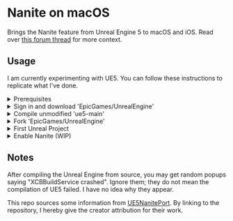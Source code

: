 # Nanite on macOS

Brings the Nanite feature from Unreal Engine 5 to macOS and iOS. Read over [this forum thread](https://forums.unrealengine.com/t/lumen-nanite-on-macos/508411) for more context.

## Usage

I am currently experimenting with UE5. You can follow these instructions to replicate what I've done.

<details>
<summary>Prerequisites</summary>

---

- At least 185 GB of free disk space, after installing everything described below.
- Install [Homebrew](https://brew.sh).
- Install Git. This can be accomplished using Homebrew: `brew install git`.
- Install Xcode 14 beta from [developer.apple.com](https://developer.apple.com/xcode/resources). Place the unzipped `Xcode-beta` app in `~/Applications`.
- [Create](https://www.epicgames.com/id/register) an Epic Games account and [link](https://www.epicgames.com/help/en-US/epic-accounts-c5719348850459/connect-accounts-c5719351300507/how-do-i-link-my-unreal-engine-account-with-my-github-account-a5720369784347) it to your GitHub account.

> <sup>1</sup>Xcode 14 should be released in September 2022. When it is no longer in beta, Xcode from the Mac App Store will work.

Perform the following in a new Terminal window, then close the window. This ensures\* that UnrealBuildTool uses Xcode beta instead of regular Xcode.

```
>>> sudo xcode-select --switch ~/Applications/Xcode-beta.app
[Prompt to enter password]
>>> swift --version
[Swift 5.7 should appear in the output]
```

> \*I'm not 100% sure this is necessary, but it's better to play it safe.

</details>
<details>
<summary>Sign in and download 'EpicGames/UnrealEngine'</summary>

---

Launch the `Xcode-beta` app and go to <b>Menu Bar > Xcode > Preferences > Accounts</b>. Click the "+" button on the bottom left, then select the "GitHub" account type. A popup prompts you for a GitHub [access token](https://docs.github.com/en/authentication/keeping-your-account-and-data-secure/creating-a-personal-access-token). Generate one with the scopes listed below. <ins>Do not</ins> close the browser window showing that token's letters/digits until you've cloned the UE5 repository.

- admin:public_key
- write:discussion
- repo
- user

Enter your GitHub account username and the access token. Click "Sign In", then quit and restart Xcode beta. Create a folder called `UnrealEngine` in `~/Documents`. Right-click it in Finder and click "New Terminal at Folder". Enter these commands into the new Terminal window:

```
>>> pwd
/Users/<your username>/Documents/UnrealEngine
>>> git clone --single-branch -b ue5-main https://github.com/EpicGames/UnrealEngine
```

While cloning the UE5 repository, it may ask for your credentials. Enter the access token from above instead of your account password. The download takes over 10 minutes with average internet speeds, so `git clone` has flags that minimize the amount of downloaded commits.

</details>
<details>
<summary>Compile unmodified 'ue5-main'</summary>

---

On [this guide](https://docs.unrealengine.com/5.0/en-US/downloading-unreal-engine-source-code), follow steps 3 and 4 of "Downloading the Source Code". Right-click `UE5.xcworkspace` and select <b>Open With > Xcode-beta</b>. The instructions below are adapted from [another guide](https://docs.unrealengine.com/5.0/en-US/building-unreal-engine-from-source), which is slightly outdated; no `UE4Editor` or `UE5Editor` scheme exists. Do not run through the latter guide.

Click <b>Menu Bar > Product > Build</b>. The command fails\* because an `Info.plist` is not generated. In the project navigator, select <b>Engine > UE5</b>. Click the <b>Build Settings</b> tab, then look at <b>PROJECT</b> on the left. Select <b>UE5</b>, which has a blue App Store icon next to it. In the build settings search bar, type "generate info". Only one setting pops up: "Generate Info.plist File". Change its value from "No" to "Yes". Repeat these steps for <b>Build Settings > TARGETS > UE5</b>.

> \*This failure only happens on Xcode 14 beta. You must repeat this workaround for all Unreal C++ projects, going through <b>Games > ProjectName > Build Settings</b> instead.

Click <b>Menu Bar > Product > Build</b>. Compilation should take on the order of 10 - 30 minutes. Open the `Activity Monitor` application, and 8-10 `clang` processes\* should create ~100% CPU load\** after the build starts. If they max out at ~50% CPU load, something is going wrong.

> \*Sort by <b>% CPU</b> in descending order to see the `clang` processes.
>
> \**Refer to the graph at the bottom of the window for CPU load, <ins>not</ins> the number(s) below <b>% CPU</b>.

Click <b>Menu Bar > Product > Run</b>. Give Unreal Editor permission to access `Documents`. The application shuts down\* after accessing a nonexistent `YES/YES.uproject`; check the Xcode console to validate that the failure happens. Now, navigate to this path in Finder and double-click the `UnrealEditor` application:

```
/Users/<your username>/Documents/UnrealEngine/UnrealEngine/Engine/Binaries/Mac
```

> \*This failure happens on both Xcode 13 (from the Mac App Store) and Xcode 14 beta.

After some time, the "Unreal Project Browser" window appears.

</details>
<details>
<summary>Fork 'EpicGames/UnrealEngine'</summary>

---

> Throughout this section, `<username>` refers to your GitHub username.

On the GitHub website, fork [`EpicGames/UnrealEngine`](https://github.com/EpicGames/UnrealEngine). Check the box for cloning only the `release` branch; this minimizes the fork's size. Verify that a private repo exists at `https://github.com/<username>/UnrealEngine`.

In Finder, go to `~/Documents/UnrealEngine/UnrealEngine` and click "New Terminal at Folder". Enter these commands:

```
>>> git branch
* ue5-main
>>> git remote
origin
>>> git remote add <username> https://github.com/<username>/UnrealEngine
>>> git checkout -b modifications
>>> git add .
>>> git commit -m "Test Commit"
[modifications db644854a9] Test Commit
 2 files changed, 98 insertions(+)
 create mode 100644 Engine/Config/DefaultEngine.ini
 create mode 100644 Engine/Config/DefaultInput.ini
>>> git push <username> modifications
[Push should succeed]
```

Open your `modifications` branch on GitHub and view the commit history. Click the commit titled "Test Commit". It should add two new files to `Engine/Config`.

</details>
<details>
<summary>First Unreal Project</summary>

---

Open the Unreal Editor app from `Engine/Binaries/Mac` inside the UE5 source folder. Right-click it in Dock and select <b>Options > Keep in Dock</b>. This removes the need to search through Finder when launching the editor.

In the Unreal Project Browser, go to <b>GAMES > First Person > Project Defaults > C++</b>. Do not choose <b>BLUEPRINT</b>. Blueprint projects launch seamlessly with a custom UE5 build, but C++ projects require the troubleshooting detailed in this section. Set <b>Project Name</b> to `UnrealProject1` and click <b>Create</b>.

The Unreal Editor automatically quits, then opens an Xcode project titled `UnrealProject1`. Relaunch the Unreal Editor app go to <b>RECENT PROJECTS > UnrealProject1 > Open</b>. A popup says certain modules are missing; click <b>Yes</b> to rebuild them. A few seconds later, another popup says the modules cannot compile. Dismiss it and click on the Xcode window for UnrealProject1.

Click <b>Menu Bar > Product > Build</b>. The command fails just like when building UE5 from source. Scroll up to the section above that describes the workaround. Go through <b>Games > ProjectName > Build Settings</b> in the Xcode project navigator, instead of <b>Engine > UE5 > Build Settings</b>. The latter path does not affect this project and may cause Xcode to recompile UE5 from scratch.

Build the project again. It should succeed\*, taking only a minute. If it takes longer than 10 minutes, locate it in Finder (`~/Documents/Unreal Projects/UnrealProject1`) and validate that it is not rebuilding UE5 from scratch. Right-click the folder and select <b>Get Info</b>; its size should be on the order of 1 GB.

> \*Ignore the warning stating "Run script build phase 'Sign Manual Frameworks' will be run during every build".

Launch the Unreal Editor and open UnrealProject1. This time, the 3D graphical user interface should appear.
</details>
<details>
<summary>Enable Nanite (WIP)</summary>

---

On a local machine, I force-enabled [`NaniteAtomicsSupported()`](https://github.com/EpicGames/UnrealEngine/blob/07cf5345692d0c6ce80a748c001efea5eee16eb1/Engine/Source/Runtime/RenderCore/Public/RenderUtils.h#L713-L743) and the build system acted strangely. `XCBBuildService` crashed in the middle of every build, making `UnrealBuildTool` execute in the background. I could not track `UnrealBuildTool`'s progress in Xcode to estimate when it would finish. The second time this happened, I noticed that Clang was still consuming 100% CPU and `XCBBuildService` had silently respawned in Activity Monitor. 
 
Disk space started getting eaten up and I could not find which folder was consuming disk space. `~/Documents/UnrealEngine` stayed constant at 199 GB, while <b>Menu Bar >  > About This Mac > Storage</b> showed a gigabyte being consumed every ~10 seconds.
 
I had to reboot my Mac, delete all build products, and recompile with Xcode 13. Nanite doesn't require Metal 3 functionality, so Xcode 14 beta is not necessary. The most recent progress is posted on this branch as GitHub commits: [philipturner/UnrealEngine/modifications](https://github.com/philipturner/UnrealEngine/tree/modifications).

</details>

## Notes

After compiling the Unreal Engine from source, you may get random popups saying "XCBBuildService crashed". Ignore them; they do not mean the compilation of UE5 failed. I have no idea why they appear.

This repo sources some information from [UE5NanitePort](https://github.com/gladhu/UE5NanitePort). By linking to the repository, I hereby give the creator attribution for their work.
